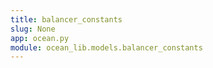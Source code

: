 ```yaml
---
title: balancer_constants
slug: None
app: ocean.py
module: ocean_lib.models.balancer_constants
---
```

